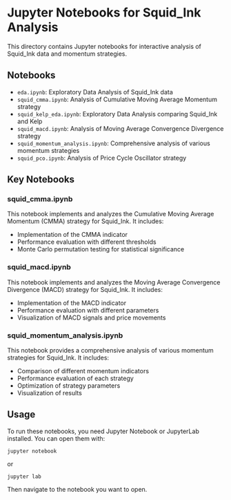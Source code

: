 # Jupyter Notebooks for Squid_Ink Analysis

This directory contains Jupyter notebooks for interactive analysis of Squid_Ink data and momentum strategies.

## Notebooks

- `eda.ipynb`: Exploratory Data Analysis of Squid_Ink data
- `squid_cmma.ipynb`: Analysis of Cumulative Moving Average Momentum strategy
- `squid_kelp_eda.ipynb`: Exploratory Data Analysis comparing Squid_Ink and Kelp
- `squid_macd.ipynb`: Analysis of Moving Average Convergence Divergence strategy
- `squid_momentum_analysis.ipynb`: Comprehensive analysis of various momentum strategies
- `squid_pco.ipynb`: Analysis of Price Cycle Oscillator strategy

## Key Notebooks

### squid_cmma.ipynb

This notebook implements and analyzes the Cumulative Moving Average Momentum (CMMA) strategy for Squid_Ink. It includes:

- Implementation of the CMMA indicator
- Performance evaluation with different thresholds
- Monte Carlo permutation testing for statistical significance

### squid_macd.ipynb

This notebook implements and analyzes the Moving Average Convergence Divergence (MACD) strategy for Squid_Ink. It includes:

- Implementation of the MACD indicator
- Performance evaluation with different parameters
- Visualization of MACD signals and price movements

### squid_momentum_analysis.ipynb

This notebook provides a comprehensive analysis of various momentum strategies for Squid_Ink. It includes:

- Comparison of different momentum indicators
- Performance evaluation of each strategy
- Optimization of strategy parameters
- Visualization of results

## Usage

To run these notebooks, you need Jupyter Notebook or JupyterLab installed. You can open them with:

```
jupyter notebook
```

or

```
jupyter lab
```

Then navigate to the notebook you want to open.
